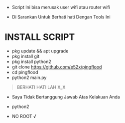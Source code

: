 - Script Ini  bisa merusak user wifi atau router wifi


- Di Sarankan Untuk Berhati hati Dengan Tools Ini


# INSTALL SCRIPT

- pkg update && apt upgrade 
- pkg install git
- pkg install python2
- git clone https://github.com/e52x/pingflood
- cd pingflood
- python2 main.py






> BERHATI HATI LAH X_X




- Saya Tidak  Bertanggung Jawab Atas Kelakuan Anda

- python2

- NO ROOT √
